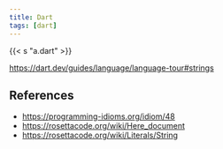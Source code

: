 ```yaml
---
title: Dart
tags: [dart]
---
```


{{< s "a.dart" >}}

<https://dart.dev/guides/language/language-tour#strings>

## References

- <https://programming-idioms.org/idiom/48>
- <https://rosettacode.org/wiki/Here_document>
- <https://rosettacode.org/wiki/Literals/String>
